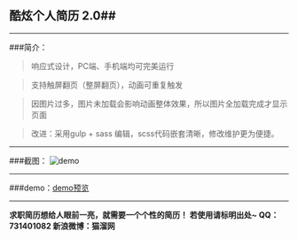 ﻿## 酷炫个人简历 2.0##


----------

###简介：

> 响应式设计，PC端、手机端均可完美运行

> 支持触屏翻页（整屏翻页），动画可重复触发

> 因图片过多，图片未加载会影响动画整体效果，所以图片全加载完成才显示页面

> 改进：采用gulp + sass 编辑，scss代码嵌套清晰，修改维护更为便捷。


----------

###截图：
![demo][1]


----------
###demo：[demo预览][2]


----------
**求职简历想给人眼前一亮，就需要一个个性的简历！
若使用请标明出处~
QQ：731401082
新浪微博：猫溜网**


  [1]: http://www.cat666.com/mydemo/vita/demo.jpg
  [2]: http://myinfo.cat666.com
